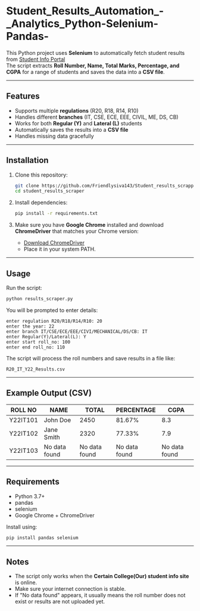 
#  Student_Results_Automation_-_Analytics_Python-Selenium-Pandas-

This Python project uses **Selenium** to automatically fetch student results from [Student Info Portal](http://URL/)  
The script extracts **Roll Number, Name, Total Marks, Percentage, and CGPA** for a range of students and saves the data into a **CSV file**.

---

##  Features
- Supports multiple **regulations** (R20, R18, R14, R10)  
- Handles different **branches** (IT, CSE, ECE, EEE, CIVIL, ME, DS, CB)  
- Works for both **Regular (Y)** and **Lateral (L)** students  
- Automatically saves the results into a **CSV file**  
- Handles missing data gracefully  

---

##  Installation

1. Clone this repository:
   ```bash
   git clone https://github.com/Friendlysiva143/Student_results_scrapping.git
   cd student_results_scraper
   ```

2. Install dependencies:
   ```bash
   pip install -r requirements.txt
   ```

3. Make sure you have **Google Chrome** installed and download **ChromeDriver** that matches your Chrome version:
   - [Download ChromeDriver](https://chromedriver.chromium.org/downloads)
   - Place it in your system PATH.

---

##  Usage

Run the script:

```bash
python results_scraper.py
```

You will be prompted to enter details:

```
enter regulation R20/R18/R14/R10: 20
enter the year: 22
enter branch IT/CSE/ECE/EEE/CIVI/MECHANICAL/DS/CB: IT
enter Regular(Y)/Lateral(L): Y
enter start roll_no: 100
enter end roll_no: 110
```

The script will process the roll numbers and save results in a file like:

```
R20_IT_Y22_Results.csv
```

---

##  Example Output (CSV)

| ROLL NO    | NAME        | TOTAL | PERCENTAGE | CGPA |
|------------|-------------|-------|------------|------|
| Y22IT101 | John Doe    | 2450  | 81.67%     | 8.3  |
| Y22IT102 | Jane Smith  | 2320  | 77.33%     | 7.9  |
| Y22IT103 | No data found | No data found | No data found | No data found |

---

##  Requirements

- Python 3.7+
- pandas
- selenium
- Google Chrome + ChromeDriver

Install using:

```bash
pip install pandas selenium
```

---

##  Notes

- The script only works when the **Certain College(Our) student info site** is online.  
- Make sure your internet connection is stable.  
- If "No data found" appears, it usually means the roll number does not exist or results are not uploaded yet.
 

